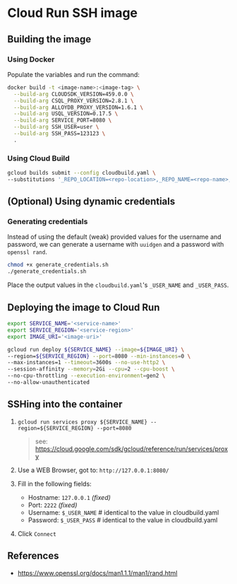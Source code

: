 # Cloud Run SSH image

## Building the image

### Using Docker

Populate the variables and run the command:

```sh
docker build -t <image-name>:<image-tag> \
  --build-arg CLOUDSDK_VERSION=459.0.0 \
  --build-arg CSQL_PROXY_VERSION=2.8.1 \
  --build-arg ALLOYDB_PROXY_VERSION=1.6.1 \
  --build-arg USQL_VERSION=0.17.5 \
  --build-arg SERVICE_PORT=8080 \
  --build-arg SSH_USER=user \
  --build-arg SSH_PASS=123123 \
  . 
```

### Using Cloud Build

```sh
gcloud builds submit --config cloudbuild.yaml \
--substitutions '_REPO_LOCATION=<repo-location>,_REPO_NAME=<repo-name>,_IMAGE_NAME=<image-name>,_IMAGE_TAG=<image-tag>,_BUILD_TAG=<build-tag>' .
```
## (Optional) Using dynamic credentials

### Generating credentials
Instead of using the default (weak) provided values for the username and password, we can generate a username with `uuidgen` and a password with `openssl rand`.

```sh
chmod +x generate_credentials.sh
./generate_credentials.sh 
```
Place the output values in the `cloudbuild.yaml`'s `_USER_NAME` and `_USER_PASS`.

## Deploying the image to Cloud Run

```sh
export SERVICE_NAME='<service-name>'
export SERVICE_REGION='<service-region>'
export IMAGE_URI='<image-uri>'

gcloud run deploy ${SERVICE_NAME} --image=${IMAGE_URI} \
--region=${SERVICE_REGION} --port=8080 --min-instances=0 \
--max-instances=1 --timeout=3600s --no-use-http2 \
--session-affinity --memory=2Gi --cpu=2 --cpu-boost \
--no-cpu-throttling --execution-environment=gen2 \
--no-allow-unauthenticated
```

## SSHing into the container

1. `gcloud run services proxy ${SERVICE_NAME} --region=${SERVICE_REGION} --port=8080`

    > see: https://cloud.google.com/sdk/gcloud/reference/run/services/proxy

2. Use a WEB Browser, got to: `http://127.0.0.1:8080/`

2. Fill in the following fields:
    - Hostname: `127.0.0.1` _(fixed)_
    - Port: `2222` _(fixed)_
    - Username: `$_USER_NAME` # identical to the value in cloudbuild.yaml
    - Password: `$_USER_PASS` # identical to the value in cloudbuild.yaml

3. Click `Connect`

## References
- https://www.openssl.org/docs/man1.1.1/man1/rand.html